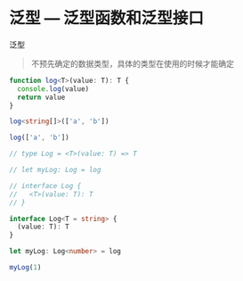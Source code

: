# 泛型 — 泛型函数和泛型接口

泛型

> 不预先确定的数据类型，具体的类型在使用的时候才能确定

```ts
function log<T>(value: T): T {
  console.log(value)
  return value
}

log<string[]>(['a', 'b'])

log(['a', 'b'])

// type Log = <T>(value: T) => T

// let myLog: Log = log

// interface Log {
//   <T>(value: T): T
// }

interface Log<T = string> {
  (value: T): T
}

let myLog: Log<number> = log

myLog(1)
```